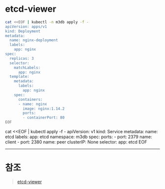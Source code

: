 # etcd-viewer

```sh
cat <<EOF | kubectl -n m3db apply -f -
apiVersion: apps/v1
kind: Deployment
metadata:
  name: nginx-deployment
  labels:
    app: nginx
spec:
  replicas: 3
  selector:
    matchLabels:
      app: nginx
  template:
    metadata:
      labels:
        app: nginx
    spec:
      containers:
      - name: nginx
        image: nginx:1.14.2
        ports:
        - containerPort: 80
EOF
```

cat <<EOF | kubectl apply -f -
apiVersion: v1
kind: Service
metadata:
  name: etcd
  labels:
    app: etcd
  namespace: m3db
spec:
  ports:
    - port: 2379
      name: client
    - port: 2380
      name: peer
  clusterIP: None
  selector:
    app: etcd
EOF

-----
# 참조
> [etcd-viewer](https://github.com/nikfoundas/etcd-viewer)